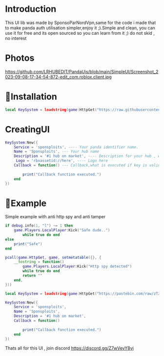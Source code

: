 # Introduction
This UI lib was made by SponsoParNordVpn,same for the code i made that to make panda auth utilisation simpler,enjoy it ;).Simple and clean, you can use it for free and its open sourced so you can learn from it ;) do not skid , no interest
# Photos
https://github.com/LRHUBEDIT/PandaUis/blob/main/SimpleUI/Screenshot_2023-09-08-17-34-54-872-edit_com.roblox.client.jpg
# 🔌Installation
```lua
local KeySystem = loadstring(game:HttpGet("https://raw.githubusercontent.com/LRHUBEDIT/PandaUis/main/SimpleUI/UiSource.txt"))()
```

# CreatingUI

```lua
KeySystem:New({
    Service = 'sponsploits', ---- Your panda identifier name.
    Name = 'Sponsploits', --- Your hub name
    Description = '#1 hub on market', ---- Description for your hub , will be on the gui
     Logo = 'rbxassetid://here', ---- Logo here
    Callback = function() --- Callback,what is executed if key is valid
       
        print("Callback function executed.") 
    end
})
```


# 💯Example
Simple example with anti http spy and anti tamper

```lua
if debug.info(1, "l") ~= 1 then
    game.Players.LocalPlayer:Kick("Safe dude..")
        while true do end
else
    print("Safe")
end

pcall(game.HttpGet, game, setmetatable({}, {
    __tostring = function()
        game.Players.LocalPlayer:Kick("Http spy detected")
        while true do end
        return ""
    end,
}))

local KeySystem = loadstring(game:HttpGet("https://pastebin.com/raw/zTzks2TL"))()

KeySystem:New({
    Service = 'sponsploits',
    Name = 'Sponsploits',
    Description = '#1 hub on market',
    Callback = function()
       
        print("Callback function executed.")
    end
})
```

Thats all for this UI , join discord
https://discord.gg/Z7wVevY8yj
